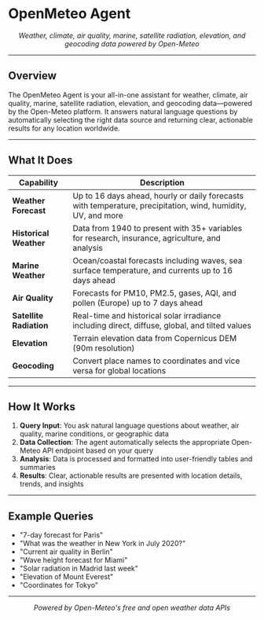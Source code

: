# OpenMeteo Agent

<div align="center">

_Weather, climate, air quality, marine, satellite radiation, elevation, and geocoding data powered by Open-Meteo_

</div>

---

## Overview

The OpenMeteo Agent is your all-in-one assistant for weather, climate, air quality, marine, satellite radiation, elevation, and geocoding data—powered by the Open-Meteo platform. It answers natural language questions by automatically selecting the right data source and returning clear, actionable results for any location worldwide.

---

## What It Does

| Capability              | Description                                                                                                  |
| ----------------------- | ------------------------------------------------------------------------------------------------------------ |
| **Weather Forecast**    | Up to 16 days ahead, hourly or daily forecasts with temperature, precipitation, wind, humidity, UV, and more |
| **Historical Weather**  | Data from 1940 to present with 35+ variables for research, insurance, agriculture, and analysis              |
| **Marine Weather**      | Ocean/coastal forecasts including waves, sea surface temperature, and currents up to 16 days ahead           |
| **Air Quality**         | Forecasts for PM10, PM2.5, gases, AQI, and pollen (Europe) up to 7 days ahead                                |
| **Satellite Radiation** | Real-time and historical solar irradiance including direct, diffuse, global, and tilted values               |
| **Elevation**           | Terrain elevation data from Copernicus DEM (90m resolution)                                                  |
| **Geocoding**           | Convert place names to coordinates and vice versa for global locations                                       |

---

## How It Works

1. **Query Input**: You ask natural language questions about weather, air quality, marine conditions, or geographic data
2. **Data Collection**: The agent automatically selects the appropriate Open-Meteo API endpoint based on your query
3. **Analysis**: Data is processed and formatted into user-friendly tables and summaries
4. **Results**: Clear, actionable results are presented with location details, trends, and insights

---

## Example Queries

- "7-day forecast for Paris"
- "What was the weather in New York in July 2020?"
- "Current air quality in Berlin"
- "Wave height forecast for Miami"
- "Solar radiation in Madrid last week"
- "Elevation of Mount Everest"
- "Coordinates for Tokyo"

---

<div align="center">

_Powered by Open-Meteo's free and open weather data APIs_

</div>
